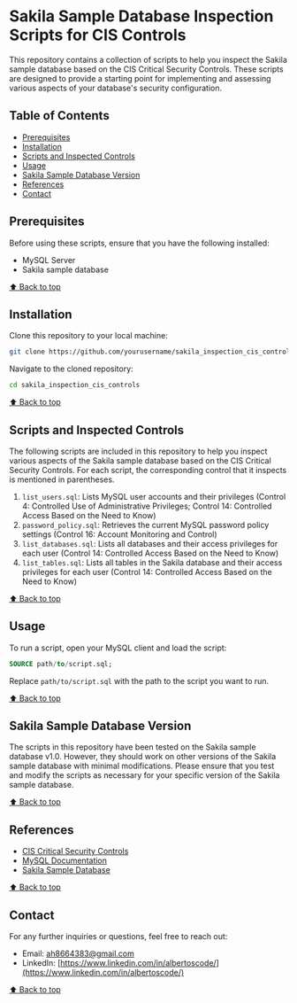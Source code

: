 # Sakila Sample Database Inspection Scripts for CIS Controls

This repository contains a collection of scripts to help you inspect the Sakila sample database based on the CIS Critical Security Controls. These scripts are designed to provide a starting point for implementing and assessing various aspects of your database's security configuration.

## Table of Contents

- [Prerequisites](#prerequisites)
- [Installation](#installation)
- [Scripts and Inspected Controls](#scripts-and-inspected-controls)
- [Usage](#usage)
- [Sakila Sample Database Version](#sakila-sample-database-version)
- [References](#references)
- [Contact](#contact)

## Prerequisites

Before using these scripts, ensure that you have the following installed:

- MySQL Server
- Sakila sample database

[⬆️ Back to top](#sakila-sample-database-inspection-scripts-for-cis-controls)

## Installation

Clone this repository to your local machine:

```bash
git clone https://github.com/yourusername/sakila_inspection_cis_controls.git
```

Navigate to the cloned repository:

```bash
cd sakila_inspection_cis_controls
```

[⬆️ Back to top](#sakila-sample-database-inspection-scripts-for-cis-controls)

## Scripts and Inspected Controls

The following scripts are included in this repository to help you inspect various aspects of the Sakila sample database based on the CIS Critical Security Controls. For each script, the corresponding control that it inspects is mentioned in parentheses.

1. `list_users.sql`: Lists MySQL user accounts and their privileges (Control 4: Controlled Use of Administrative Privileges; Control 14: Controlled Access Based on the Need to Know)
2. `password_policy.sql`: Retrieves the current MySQL password policy settings (Control 16: Account Monitoring and Control)
3. `list_databases.sql`: Lists all databases and their access privileges for each user (Control 14: Controlled Access Based on the Need to Know)
4. `list_tables.sql`: Lists all tables in the Sakila database and their access privileges for each user (Control 14: Controlled Access Based on the Need to Know)

[⬆️ Back to top](#sakila-sample-database-inspection-scripts-for-cis-controls)

## Usage

To run a script, open your MySQL client and load the script:

```sql
SOURCE path/to/script.sql;
```

Replace `path/to/script.sql` with the path to the script you want to run.

[⬆️ Back to top](#sakila-sample-database-inspection-scripts-for-cis-controls)

## Sakila Sample Database Version

The scripts in this repository have been tested on the Sakila sample database v1.0. However, they should work on other versions of the Sakila sample database with minimal modifications. Please ensure that you test and modify the scripts as necessary for your specific version of the Sakila sample database.

[⬆️ Back to top](#sakila-sample-database-inspection-scripts-for-cis-controls)

## References

- [CIS Critical Security Controls](https://www.cisecurity.org/controls/cis-controls-list/)
- [MySQL Documentation](https://dev.mysql.com/doc/)
- [Sakila Sample Database](https://dev.mysql.com/doc/sakila/en/)

[⬆️ Back to top](#sakila-sample-database-inspection-scripts-for-cis-controls)

## Contact

For any further inquiries or questions, feel free to reach out:

- Email: [ah8664383@gmail.com](ah8664383@gmail.com)
- LinkedIn: [https://www.linkedin.com/in/albertoscode/](https://www.linkedin.com/in/albertoscode/)

[⬆️ Back to top](#sakila-sample-database-inspection-scripts-for-cis-controls)